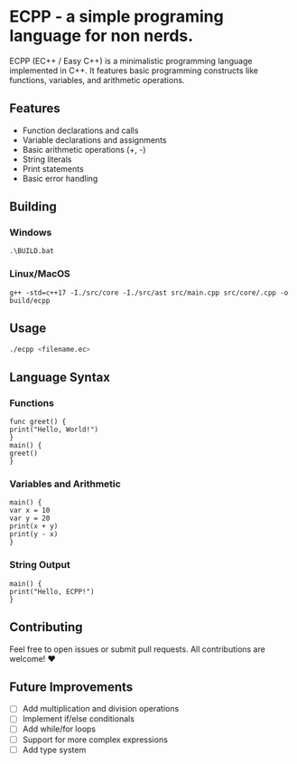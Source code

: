 # ECPP - a simple programing language for non nerds.

ECPP (EC++ / Easy C++) is a minimalistic programming language implemented in C++. It features basic programming constructs like functions, variables, and arithmetic operations.

## Features

- Function declarations and calls
- Variable declarations and assignments
- Basic arithmetic operations (+, -)
- String literals
- Print statements
- Basic error handling

## Building

### Windows

`.\BUILD.bat`

### Linux/MacOS

`g++ -std=c++17 -I./src/core -I./src/ast src/main.cpp src/core/.cpp -o build/ecpp`

## Usage

```bash
./ecpp <filename.ec>
```

## Language Syntax

### Functions

```
func greet() {
print("Hello, World!")
}
main() {
greet()
}
```

### Variables and Arithmetic

```
main() {
var x = 10
var y = 20
print(x + y)
print(y - x)
}
```

### String Output

```
main() {
print("Hello, ECPP!")
}
```

## Contributing

Feel free to open issues or submit pull requests. All contributions are welcome! ❤️

## Future Improvements

- [ ]  Add multiplication and division operations
- [ ]  Implement if/else conditionals
- [ ]  Add while/for loops
- [ ]  Support for more complex expressions
- [ ]  Add type system
